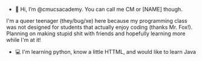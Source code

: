 - 📌 Hi, I’m @cmucsacademy. You can call me CM or [NAME] though. 

I'm a queer teenager (they/bug/xe) here because my programming class was not designed for students that actually enjoy coding (thanks Mr. Fox!). Planning on making stupid shit with friends and hopefully learning more while I'm at it!

- 💻 I'm learning python, know a little HTTML, and would like to learn Java
